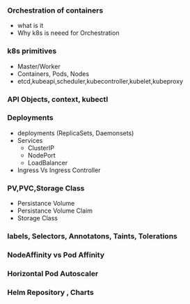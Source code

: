 ### Orchestration of containers 
* what is it 
* Why k8s is neeed for Orchestration

### k8s primitives
* Master/Worker
* Containers, Pods, Nodes
* etcd,kubeapi,scheduler,kubecontroller,kubelet,kubeproxy

### API Objects, context, kubectl 

### Deployments
* deployments (ReplicaSets, Daemonsets)
* Services
    + ClusterIP
    + NodePort
    + LoadBalancer
* Ingress Vs Ingress Controller

### PV,PVC,Storage Class
* Persistance Volume
* Persistance Volume Claim
* Storage Class

### labels, Selectors, Annotatons, Taints, Tolerations

### NodeAffinity vs Pod Affinity 

### Horizontal Pod Autoscaler

### Helm Repository , Charts 

